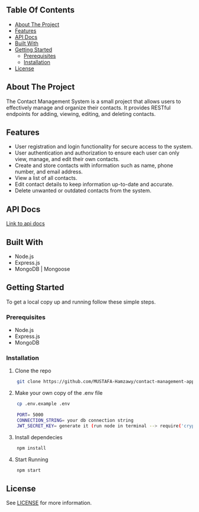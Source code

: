 <br/>

## Table Of Contents

- [About The Project](#about-the-project)
- [Features](#features)
- [API Docs](#api-docs)
- [Built With](#built-with)
- [Getting Started](#getting-started)
  - [Prerequisites](#prerequisites)
  - [Installation](#installation)
- [License](#license)

## About The Project

The Contact Management System is a small project that allows users to effectively manage and organize their contacts. It provides RESTful endpoints for adding, viewing, editing, and deleting contacts.

## Features
- User registration and login functionality for secure access to the system.
- User authentication and authorization to ensure each user can only view, manage, and edit their own contacts.
- Create and store contacts with information such as name, phone number, and email address.
- View a list of all contacts.
- Edit contact details to keep information up-to-date and accurate.
- Delete unwanted or outdated contacts from the system.

## API Docs
<a href="https://documenter.getpostman.com/view/17672386/2s946cetUG#7662bf0b-1604-4233-a0a7-b8cb03fdb816" target="_blank"> Link to api docs </a>

## Built With

* Node.js
* Express.js
* MongoDB | Mongoose

## Getting Started

To get a local copy up and running follow these simple steps.

### Prerequisites

* Node.js
* Express.js
* MongoDB

### Installation

1. Clone the repo

```sh
    git clone https://github.com/MUSTAFA-Hamzawy/contact-management-app-expressjs.git
```

2. Make your own copy of the .env file
```sh
    cp .env.example .env
 
    PORT= 5000
    CONNECTION_STRING= your db connection string
    JWT_SECRET_KEY= generate it (run node in terminal --> require('crypto').randomBytes(60).toString('hex')
```

3. Install dependecies

```sh
    npm install
```
4. Start Running
```sh
    npm start
```


## License
See [LICENSE](https://github.com/MUSTAFA-Hamzawy/contact-management-app-expressjs/blob/main/LICENSE) for more information.
